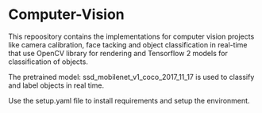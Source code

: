 # Computer-Vision

This repoository contains the implementations for computer vision projects like camera calibration, face tacking and object classification in real-time that use OpenCV library for rendering and Tensorflow 2 models for classification of objects. 

The pretrained model: ssd_mobilenet_v1_coco_2017_11_17 is used to classify and label objects in real time. 

Use the setup.yaml file to install requirements and setup the environment. 

